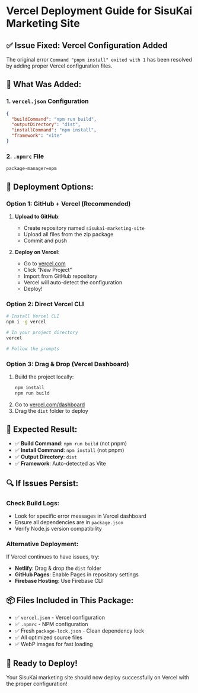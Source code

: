 # Vercel Deployment Guide for SisuKai Marketing Site

## ✅ Issue Fixed: Vercel Configuration Added

The original error `Command "pnpm install" exited with 1` has been resolved by adding proper Vercel configuration files.

## 🔧 What Was Added:

### 1. `vercel.json` Configuration
```json
{
  "buildCommand": "npm run build",
  "outputDirectory": "dist",
  "installCommand": "npm install",
  "framework": "vite"
}
```

### 2. `.npmrc` File
```
package-manager=npm
```

## 🚀 Deployment Options:

### Option 1: GitHub + Vercel (Recommended)
1. **Upload to GitHub**:
   - Create repository named `sisukai-marketing-site`
   - Upload all files from the zip package
   - Commit and push

2. **Deploy on Vercel**:
   - Go to [vercel.com](https://vercel.com)
   - Click "New Project"
   - Import from GitHub repository
   - Vercel will auto-detect the configuration
   - Deploy!

### Option 2: Direct Vercel CLI
```bash
# Install Vercel CLI
npm i -g vercel

# In your project directory
vercel

# Follow the prompts
```

### Option 3: Drag & Drop (Vercel Dashboard)
1. Build the project locally:
   ```bash
   npm install
   npm run build
   ```
2. Go to [vercel.com/dashboard](https://vercel.com/dashboard)
3. Drag the `dist` folder to deploy

## 🎯 Expected Result:
- ✅ **Build Command**: `npm run build` (not pnpm)
- ✅ **Install Command**: `npm install` (not pnpm)
- ✅ **Output Directory**: `dist`
- ✅ **Framework**: Auto-detected as Vite

## 🔍 If Issues Persist:

### Check Build Logs:
- Look for specific error messages in Vercel dashboard
- Ensure all dependencies are in `package.json`
- Verify Node.js version compatibility

### Alternative Deployment:
If Vercel continues to have issues, try:
- **Netlify**: Drag & drop the `dist` folder
- **GitHub Pages**: Enable Pages in repository settings
- **Firebase Hosting**: Use Firebase CLI

## 📦 Files Included in This Package:
- ✅ `vercel.json` - Vercel configuration
- ✅ `.npmrc` - NPM configuration
- ✅ Fresh `package-lock.json` - Clean dependency lock
- ✅ All optimized source files
- ✅ WebP images for fast loading

## 🎉 Ready to Deploy!
Your SisuKai marketing site should now deploy successfully on Vercel with the proper configuration!

